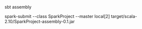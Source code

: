 sbt assembly

spark-submit --class SparkProject --master local[2] target/scala-2.10/SparkProject-assembly-0.1.jar
